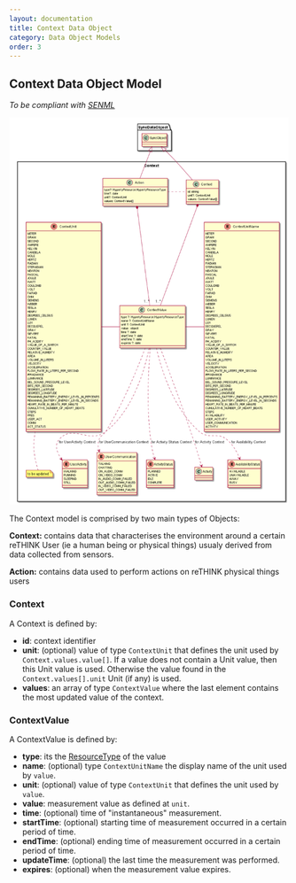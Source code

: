 ```yaml
---
layout: documentation
title: Context Data Object
category: Data Object Models
order: 3
---
```

## Context Data Object Model

*To be compliant with [SENML](https://tools.ietf.org/html/draft-jennings-core-senml-01)*

![Context Data Object Model](Context.png)

The Context model is comprised by two main types of Objects:

**Context:** contains data that characterises the environment around a certain reTHINK User (ie a human being or physical things) usualy derived from data collected from sensors.

**Action:** contains data used to perform actions on reTHINK physical things users

### Context

A Context is defined by:

- **id**: context identifier
- **unit**: (optional) value of type `ContextUnit` that defines the unit used by `Context.values.value[]`. If a value does not contain a Unit value,
      then this Unit value is used.  Otherwise the value found in the `Context.values[].unit` Unit (if any) is used.
- **values**: an array of type `ContextValue` where the last element contains the most updated value of the context.

### ContextValue

A ContextValue is defined by:

- **type**: its the [ResourceType](../../core/hyperty-resource) of the value
- **name**: (optional) type `ContextUnitName` the display name of the unit used by `value`.
- **unit**: (optional) value of type `ContextUnit` that defines the unit used by `value`.
- **value**: measurement value as defined at `unit`.
- **time**: (optional) time of "instantaneous" measurement.
- **startTime**: (optional) starting time of measurement occurred in a certain period of time.
- **endTime**: (optional) ending time of measurement occurred in a certain period of time.
- **updateTime**: (optional) the last time the measurement was performed.
- **expires**: (optional) when the measurement value expires.
